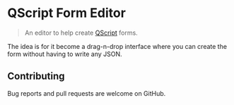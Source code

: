 # QScript Form Editor

> An editor to help create [QScript](https://github.com/wmfs/qscript) forms.

The idea is for it become a drag-n-drop interface where you can create the form without having to write any JSON.

## Contributing

Bug reports and pull requests are welcome on GitHub.
